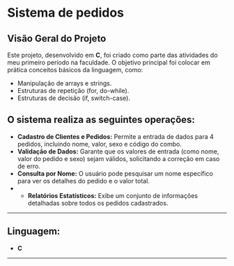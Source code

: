 # Sistema de pedidos

## Visão Geral do Projeto

Este projeto, desenvolvido em **C**, foi criado como parte das atividades do meu primeiro período na faculdade. O objetivo principal foi colocar em prática conceitos básicos da linguagem, como:
* Manipulação de arrays e strings.
* Estruturas de repetição (for, do-while).
* Estruturas de decisão (if, switch-case).

## O sistema realiza as seguintes operações:

* **Cadastro de Clientes e Pedidos:** Permite a entrada de dados para 4 pedidos, incluindo nome, valor, sexo e código do combo.
* **Validação de Dados:** Garante que os valores de entrada (como nome, valor do pedido e sexo) sejam válidos, solicitando a correção em caso de erro.
* **Consulta por Nome:** O usuário pode pesquisar um nome específico para ver os detalhes do pedido e o valor total.
* * **Relatórios Estatísticos:** Exibe um conjunto de informações detalhadas sobre todos os pedidos cadastrados.
---
## Linguagem: 
* **C**
---
